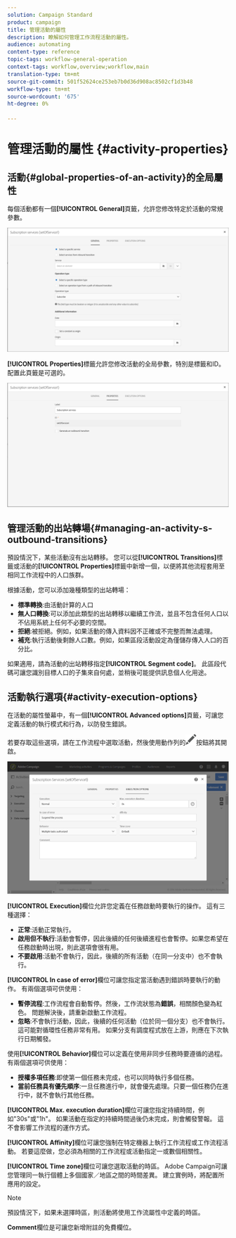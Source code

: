 ```yaml
---
solution: Campaign Standard
product: campaign
title: 管理活動的屬性
description: 瞭解如何管理工作流程活動的屬性。
audience: automating
content-type: reference
topic-tags: workflow-general-operation
context-tags: workflow,overview;workflow,main
translation-type: tm+mt
source-git-commit: 501f52624ce253eb7b0d36d908ac8502cf1d3b48
workflow-type: tm+mt
source-wordcount: '675'
ht-degree: 0%

---
```



# 管理活動的屬性 {#activity-properties}

## 活動{#global-properties-of-an-activity}的全局屬性

每個活動都有一個&#x200B;**[!UICONTROL General]**&#x200B;頁籤，允許您修改特定於活動的常規參數。

![](assets/activity-properties.png)

**[!UICONTROL Properties]**&#x200B;標籤允許您修改活動的全局參數，特別是標籤和ID。 配置此頁籤是可選的。

![](assets/activity-properties2.png)

## 管理活動的出站轉場{#managing-an-activity-s-outbound-transitions}

預設情況下，某些活動沒有出站轉移。 您可以從&#x200B;**[!UICONTROL Transitions]**&#x200B;標籤或活動的&#x200B;**[!UICONTROL Properties]**&#x200B;標籤中新增一個，以便將其他流程套用至相同工作流程中的人口族群。

根據活動，您可以添加幾種類型的出站轉場：

* **標準轉換**:由活動計算的人口
* **無人口轉換**:可以添加此類型的出站轉移以繼續工作流，並且不包含任何人口以不佔用系統上任何不必要的空間。
* **拒絕**:被拒絕。例如，如果活動的傳入資料因不正確或不完整而無法處理。
* **補充**:執行活動後剩餘人口數。例如，如果區段活動設定為僅儲存傳入人口的百分比。

如果適用，請為活動的出站轉移指定&#x200B;**[!UICONTROL Segment code]**。 此區段代碼可讓您識別目標人口的子集來自何處，並稍後可能提供訊息個人化用途。

## 活動執行選項{#activity-execution-options}

在活動的屬性螢幕中，有一個&#x200B;**[!UICONTROL Advanced options]**&#x200B;頁籤，可讓您定義活動的執行模式和行為，以防發生錯誤。

若要存取這些選項，請在工作流程中選取活動，然後使用動作列的![](assets/edit_darkgrey-24px.png)按鈕將其開啟。

![](assets/wkf_advanced_parameters.png)

**[!UICONTROL Execution]**&#x200B;欄位允許您定義在任務啟動時要執行的操作。 這有三種選擇：

* **正常**:活動正常執行。
* **啟用但不執行**:活動會暫停，因此後續的任何後續進程也會暫停。如果您希望在任務啟動時出現，則此選項會很有用。
* **不要啟用**:活動不會執行，因此，後續的所有活動（在同一分支中）也不會執行。

**[!UICONTROL In case of error]**&#x200B;欄位可讓您指定當活動遇到錯誤時要執行的動作。 有兩個選項可供使用：

* **暫停流程**:工作流程會自動暫停。然後，工作流狀態為&#x200B;**錯誤**，相關顏色變為紅色。 問題解決後，請重新啟動工作流程。
* **忽略**:不會執行活動，因此，後續的任何活動（位於同一個分支）也不會執行。這可能對循環性任務非常有用。 如果分支有調度程式放在上游，則應在下次執行日期觸發。

使用&#x200B;**[!UICONTROL Behavior]**&#x200B;欄位可以定義在使用非同步任務時要遵循的過程。 有兩個選項可供使用：

* **授權多項任務**:即使第一個任務未完成，也可以同時執行多個任務。
* **當前任務具有優先順序**:一旦任務進行中，就會優先處理。只要一個任務仍在進行中，就不會執行其他任務。

**[!UICONTROL Max. execution duration]**&#x200B;欄位可讓您指定持續時間，例如&quot;30s&quot;或&quot;1h&quot;。 如果活動在指定的持續時間過後仍未完成，則會觸發警報。 這不會影響工作流程的運作方式。

**[!UICONTROL Affinity]**&#x200B;欄位可讓您強制在特定機器上執行工作流程或工作流程活動。 若要這麼做，您必須為相關的工作流程或活動指定一或數個相關性。

**[!UICONTROL Time zone]**&#x200B;欄位可讓您選取活動的時區。 Adobe Campaign可讓您管理同一執行個體上多個國家／地區之間的時間差異。 建立實例時，將配置所應用的設定。

>[!NOTE]
>
>預設情況下，如果未選擇時區，則活動將使用工作流屬性中定義的時區。

**Comment**&#x200B;欄位是可讓您新增附註的免費欄位。

